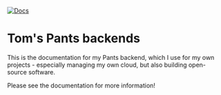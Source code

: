 [![Docs](https://github.com/tgolsson/pants-backends/actions/workflows/docs.yaml/badge.svg?branch=main)](https://github.com/tgolsson/pants-backends/actions/workflows/docs.yaml)

# Tom's Pants backends

This is the documentation for my Pants backend, which I use for my own projects - especially managing my own cloud, but
also building open-source software.

Please see the documentation for more information!
